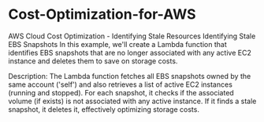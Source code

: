 # Cost-Optimization-for-AWS
AWS Cloud Cost Optimization - Identifying Stale Resources Identifying Stale EBS Snapshots In this example, we'll create a Lambda function that identifies EBS snapshots that are no longer associated with any active EC2 instance and deletes them to save on storage costs.

Description: The Lambda function fetches all EBS snapshots owned by the same account ('self') and also retrieves a list of active EC2 instances (running and stopped). For each snapshot, it checks if the associated volume (if exists) is not associated with any active instance. If it finds a stale snapshot, it deletes it, effectively optimizing storage costs.
